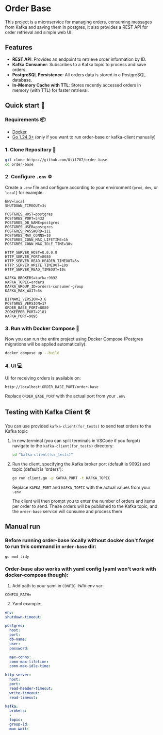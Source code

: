 # Order Base

This project is a microservice for managing orders, consuming messages from Kafka and saving them in postgres, it also provides a REST API for order retrieval and simple web UI.

## Features

- **REST API**: Provides an endpoint to retrieve order information by ID.
- **Kafka Consumer**: Subscribes to a Kafka topic to process and save orders.
- **PostgreSQL Persistence**: All orders data is stored in a PostgreSQL database.
- **In-Memory Cache with TTL**: Stores recently accessed orders in memory (with TTL) for faster retrieval.

## Quick start 🚀

### Requirements 📦
-   [Docker](https://docs.docker.com/get-docker/)
-   [Go 1.24.3+](https://golang.org/doc/install) (only if you want to run order-base or kafka-client manually)

### 1. Clone Repository 📂
```bash
git clone https://github.com/Util787/order-base
cd order-base
```

### 2. Configure `.env` ⚙️
Create a `.env` file and configure according to your environment (`prod`, `dev`, or `local`) for example:
```env
ENV=local
SHUTDOWN_TIMEOUT=3s

POSTGRES_HOST=postgres
POSTGRES_PORT=5432
POSTGRES_DB_NAME=postgres
POSTGRES_USER=postgres
POSTGRES_PASSWORD=111
POSTGRES_MAX_CONNS=10
POSTGRES_CONN_MAX_LIFETIME=1h
POSTGRES_CONN_MAX_IDLE_TIME=30s

HTTP_SERVER_HOST=0.0.0.0
HTTP_SERVER_PORT=8080
HTTP_SERVER_READ_HEADER_TIMEOUT=5s
HTTP_SERVER_WRITE_TIMEOUT=10s
HTTP_SERVER_READ_TIMEOUT=10s

KAFKA_BROKERS=kafka:9092
KAFKA_TOPIC=orders
KAFKA_GROUP_ID=orders-consumer-group
KAFKA_MAX_WAIT=5s

BITNAMI_VERSION=3.6
POSTGRES_VERSION=17
ORDER_BASE_PORT=8080
ZOOKEEPER_PORT=2181
KAFKA_PORT=9095
```

### 3. Run with Docker Compose 🐳
Now you can run the entire project using Docker Compose (Postgres migrations will be applied automatically).

```bash
docker compose up --build
```

### 4. UI 💻
UI for receiving orders is available on:
```
http://localhost:ORDER_BASE_PORT/order-base
```
Replace `ORDER_BASE_PORT` with the actual port from your `.env`

## Testing with Kafka Client 🛠️

You can use provided `kafka-client(for_tests)` to send test orders to the Kafka topic

1.  In new terminal (you can split terminals in VSCode if you forgot) navigate to the `kafka-client(for_tests)` directory:
    ```bash
    cd "kafka-client(for_tests)"
    ```

2.  Run the client, specifying the Kafka broker port (default is 9092) and topic (default is 'orders'):
    ```bash
    go run client.go -p KAFKA_PORT -t KAFKA_TOPIC
    ```
    Replace `KAFKA_PORT` and `KAFKA_TOPIC` with the actual values from your `.env`

    The client will then prompt you to enter the number of orders and items per order to send. These orders will be published to the Kafka topic, and the `order-base` service will consume and process them

## Manual run

### Before running order-base locally without docker don't forget to run this command in `order-base` dir:

```bash
go mod tidy
``` 

### Order-base also works with yaml config (yaml won't work with docker-compose though):
1. Add path to your yaml in `CONFIG_PATH` env var:

```env
CONFIG_PATH=
```

2. Yaml example:

```yaml
env:
shutdown-timeout:

postgres:
  host:
  port: 
  db-name:
  user:
  password:

  max-conns:
  conn-max-lifetime:
  conn-max-idle-time:

http-server:
  host:
  port:
  read-header-timeout:
  write-timeout:
  read-timeout:

kafka:
  brokers:
  -
  topic:
  group-id:
  max-wait:
```